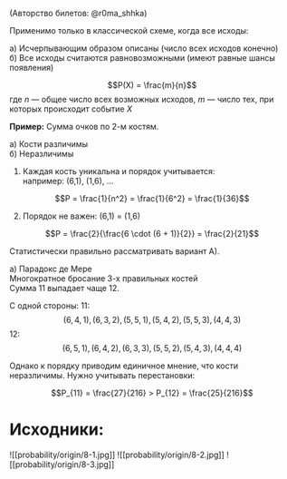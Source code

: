 (Авторство билетов: @r0ma_shhka)

Применимо только в классической схеме, когда все исходы:

а) Исчерпывающим образом описаны (число всех исходов конечно)  
б) Все исходы считаются равновозможными (имеют равные шансы появления)

$$P(X) = \frac{m}{n}$$
где $n$ — общее число всех возможных исходов, $m$ — число тех, при которых происходит событие $X$

**Пример:** Сумма очков по 2-м костям.

а) Кости различимы  
б) Неразличимы

1) Каждая кость уникальна и порядок учитывается:  
например: (6,1), (1,6), ...

$$P = \frac{1}{n^2} = \frac{1}{6^2} = \frac{1}{36}$$

2) Порядок не важен: (6,1) = (1,6)

$$P = \frac{2}{\frac{6 \cdot (6 + 1)}{2}} = \frac{2}{21}$$

Статистически правильно рассматривать вариант А).

а) Парадокс де Мере  
Многократное бросание 3-х правильных костей  
Сумма 11 выпадает чаще 12.

С одной стороны:
11: $$(6,4,1), (6,3,2), (5,5,1), (5,4,2), (5,5,3), (4,4,3)$$
12: $$(6,5,1), (6,4,2), (6,3,3), (5,5,2), (5,4,3), (4,4,4)$$

Однако к порядку приводим единичное мнение, что кости неразличимы. Нужно учитывать перестановки:

$$P_{11} = \frac{27}{216} > P_{12} = \frac{25}{216}$$


# Исходники:
![[probability/origin/8-1.jpg]]
![[probability/origin/8-2.jpg]]
![[probability/origin/8-3.jpg]]